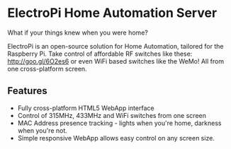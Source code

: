 ElectroPi Home Automation Server
================================

What if your things knew when you were home?

ElectroPi is an open-source solution for Home Automation, tailored for the Raspberry Pi. Take control of affordable RF switches like these: http://goo.gl/6O2es6 or even WiFi based switches like the WeMo! All from one cross-platform screen.

Features
--------

* Fully cross-platform HTML5 WebApp interface
* Control of 315MHz, 433MHz and WiFi switches from one screen
* MAC Address presence tracking - lights when you're home, darkness when you're not.
* Simple responsive WebApp allows easy control on any screen size.
